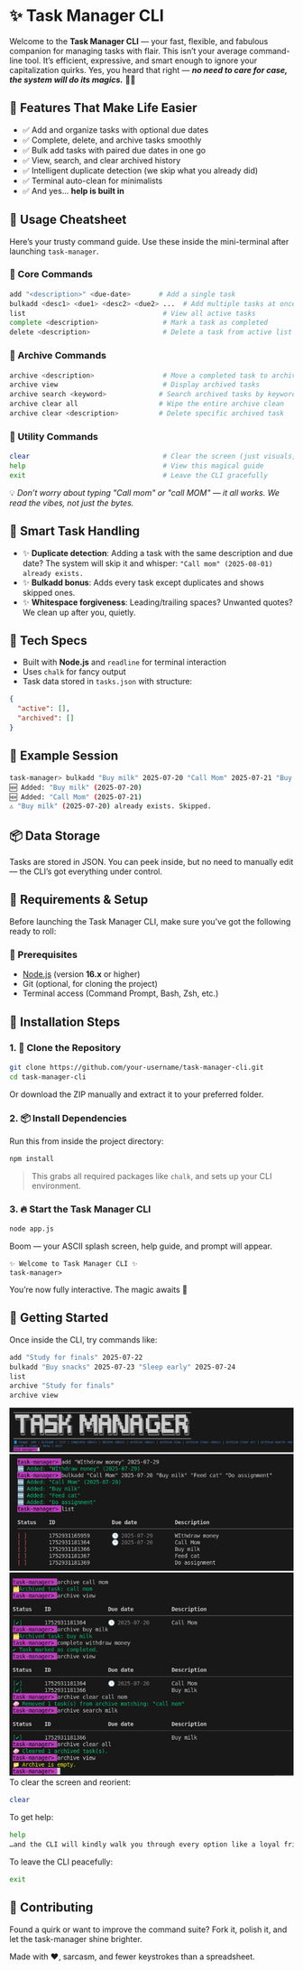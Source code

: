 
# ✨ Task Manager CLI

Welcome to the **Task Manager CLI** — your fast, flexible, and fabulous companion for managing tasks with flair. This isn’t your average command-line tool. It’s efficient, expressive, and smart enough to ignore your capitalization quirks. Yes, you heard that right — _**no need to care for case, the system will do its magics.**_ 🎩✨

## 🚀 Features That Make Life Easier

- ✅ Add and organize tasks with optional due dates
- ✅ Complete, delete, and archive tasks smoothly
- ✅ Bulk add tasks with paired due dates in one go
- ✅ View, search, and clear archived history
- ✅ Intelligent duplicate detection (we skip what you already did)
- ✅ Terminal auto-clean for minimalists
- ✅ And yes... **help is built in**

## 🧭 Usage Cheatsheet
Here’s your trusty command guide. Use these inside the mini-terminal after launching `task-manager`.

### 📌 Core Commands
```bash
add "<description>" <due-date>       # Add a single task
bulkadd <desc1> <due1> <desc2> <due2> ...  # Add multiple tasks at once
list                                  # View all active tasks
complete <description>                # Mark a task as completed
delete <description>                  # Delete a task from active list
```

### 📁 Archive Commands
```bash
archive <description>                 # Move a completed task to archive
archive view                          # Display archived tasks
archive search <keyword>             # Search archived tasks by keyword
archive clear all                    # Wipe the entire archive clean
archive clear <description>          # Delete specific archived task
```

### 🧼 Utility Commands
```bash
clear                                 # Clear the screen (just visuals, not your soul)
help                                  # View this magical guide
exit                                  # Leave the CLI gracefully
```

💡 *Don’t worry about typing "Call mom" or "call MOM" — it all works. We read the vibes, not just the bytes.*

## 💎 Smart Task Handling

- ✨ **Duplicate detection**: Adding a task with the same description and due date? The system will skip it and whisper: `"Call mom" (2025-08-01) already exists.`
- ✨ **Bulkadd bonus**: Adds every task except duplicates and shows skipped ones.
- ✨ **Whitespace forgiveness**: Leading/trailing spaces? Unwanted quotes? We clean up after you, quietly.

## 🔨 Tech Specs

- Built with **Node.js** and `readline` for terminal interaction
- Uses `chalk` for fancy output
- Task data stored in `tasks.json` with structure:
```json
{
  "active": [],
  "archived": []
}
```

## 👀 Example Session

```bash
task-manager> bulkadd "Buy milk" 2025-07-20 "Call Mom" 2025-07-21 "Buy milk" 2025-07-20
🆕 Added: "Buy milk" (2025-07-20)
🆕 Added: "Call Mom" (2025-07-21)
⚠️ "Buy milk" (2025-07-20) already exists. Skipped.
```

## 📦 Data Storage

Tasks are stored in JSON. You can peek inside, but no need to manually edit — the CLI’s got everything under control.

## 🔧 Requirements & Setup

Before launching the Task Manager CLI, make sure you’ve got the following ready to roll:

### 🧪 Prerequisites
- [Node.js](https://nodejs.org/) (version **16.x** or higher)
- Git (optional, for cloning the project)
- Terminal access (Command Prompt, Bash, Zsh, etc.)

## 🚀 Installation Steps

### 1. 🧬 Clone the Repository
```bash
git clone https://github.com/your-username/task-manager-cli.git
cd task-manager-cli
```

Or download the ZIP manually and extract it to your preferred folder.
### 2. 📦 Install Dependencies
Run this from inside the project directory:
```bash
npm install
```

> This grabs all required packages like `chalk`, and sets up your CLI environment.

### 3. 🔥 Start the Task Manager CLI
```bash
node app.js
```

Boom — your ASCII splash screen, help guide, and prompt will appear.
```plaintext
✨ Welcome to Task Manager CLI ✨
task-manager>
```

You’re now fully interactive. The magic awaits 💫
## 🧙 Getting Started
Once inside the CLI, try commands like:
```bash
add "Study for finals" 2025-07-22
bulkadd "Buy snacks" 2025-07-23 "Sleep early" 2025-07-24
list
archive "Study for finals"
archive view
```
![Task Mananger](screenshots/Task%20Mananger.png)
![Add,BulkAdd,list](screenshots/bulkadd_add_list.png)
![Archive,Complete](screenshots/archive_complete.png)
To clear the screen and reorient:
```bash
clear
```

To get help:
```bash
help
…and the CLI will kindly walk you through every option like a loyal friend. Or an unpaid intern with excellent manners.
```

To leave the CLI peacefully:
```bash
exit
```
## 🙌 Contributing

Found a quirk or want to improve the command suite? Fork it, polish it, and let the task-manager shine brighter.

Made with ❤️, sarcasm, and fewer keystrokes than a spreadsheet.

